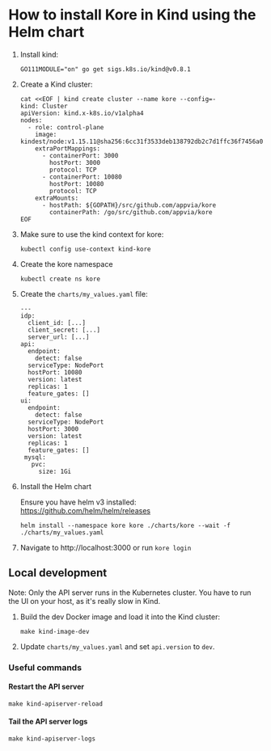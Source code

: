 # How to install Kore in Kind using the Helm chart

1. Install kind:

    ```
    GO111MODULE="on" go get sigs.k8s.io/kind@v0.8.1
    ```

1. Create a Kind cluster:

    ```
    cat <<EOF | kind create cluster --name kore --config=-
    kind: Cluster
    apiVersion: kind.x-k8s.io/v1alpha4
    nodes:
      - role: control-plane
        image: kindest/node:v1.15.11@sha256:6cc31f3533deb138792db2c7d1ffc36f7456a06f1db5556ad3b6927641016f50
        extraPortMappings:
          - containerPort: 3000
            hostPort: 3000
            protocol: TCP
          - containerPort: 10080
            hostPort: 10080
            protocol: TCP
        extraMounts:
          - hostPath: ${GOPATH}/src/github.com/appvia/kore
            containerPath: /go/src/github.com/appvia/kore
    EOF
    ```

1. Make sure to use the kind context for kore:

    ```
    kubectl config use-context kind-kore
    ```

1. Create the kore namespace

    ```
    kubectl create ns kore
    ```

1. Create the `charts/my_values.yaml` file:

    ```
    ---
    idp:
      client_id: [...]
      client_secret: [...]
      server_url: [...]
    api:
      endpoint:
        detect: false
      serviceType: NodePort
      hostPort: 10080
      version: latest
      replicas: 1
      feature_gates: []
    ui:
      endpoint:
        detect: false
      serviceType: NodePort
      hostPort: 3000
      version: latest
      replicas: 1
      feature_gates: []
     mysql:
       pvc:
         size: 1Gi
    ```

1. Install the Helm chart

    Ensure you have helm v3 installed: https://github.com/helm/helm/releases

    ```
    helm install --namespace kore kore ./charts/kore --wait -f ./charts/my_values.yaml
    ```

1. Navigate to http://localhost:3000 or run `kore login`

## Local development

Note: Only the API server runs in the Kubernetes cluster. You have to run the UI on your host, as it's really slow in Kind.

1. Build the dev Docker image and load it into the Kind cluster:

    ```
    make kind-image-dev
    ```

1. Update `charts/my_values.yaml` and set `api.version` to `dev`.

### Useful commands

#### Restart the API server

   ```
   make kind-apiserver-reload
   ```

#### Tail the API server logs

   ```
   make kind-apiserver-logs
   ```
